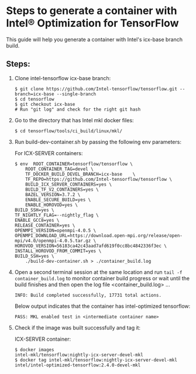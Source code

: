 # Steps to generate a container with Intel® Optimization for TensorFlow

This guide will help you generate a container with Intel's icx-base branch build.

## Steps:

1. Clone intel-tensorflow icx-base branch:

    ```
    $ git clone https://github.com/Intel-tensorflow/tensorflow.git --branch=icx-base --single-branch
    $ cd tensorflow
    $ git checkout icx-base
    # Run "git log" and check for the right git hash
    ```

2.  Go to the directory that has Intel mkl docker files:

    ```
    $ cd tensorflow/tools/ci_build/linux/mkl/
    ```

3.  Run build-dev-container.sh by passing the following env parameters:

    For ICX-SERVER containers:

    ```
    $ env  ROOT_CONTAINER=tensorflow/tensorflow \
    	ROOT_CONTAINER_TAG=devel \
    	TF_DOCKER_BUILD_DEVEL_BRANCH=icx-base	 \
    	TF_REPO=https://github.com/Intel-tensorflow/tensorflow \
    	BUILD_ICX_SERVER_CONTAINERS=yes \
    	BUILD_TF_V2_CONTAINERS=yes \    	
    	BAZEL_VERSION=3.7.2 \    	
    	ENABLE_SECURE_BUILD=yes \
        ENABLE_HOROVOD=yes \
	BUILD_SSH=yes \
	TF_NIGHTLY_FLAG=--nightly_flag \
	ENABLE_GCC8=yes \
	RELEASE_CONTAINER=yes \
	OPENMPI_VERSION=openmpi-4.0.5 \
	OPENMPI_DOWNLOAD_URL=https://download.open-mpi.org/release/open-mpi/v4.0/openmpi-4.0.5.tar.gz \
	HOROVOD_VERSION=56183ca42c43aad7afd619f0cc8bc4842336f3ec \
	INSTALL_HOROVOD_FROM_COMMIT=yes \
	BUILD_SSH=yes \
    	./build-dev-container.sh > ./container_build.log
    ```  

4.  Open a second terminal session at the same location and run `tail -f container_build.log` to monitor container build progress
    or wait until the build finishes and then open the log file <container_build.log> ...

    ```
	INFO: Build completed successfully, 17731 total actions.
    ```

    Below output indicates that the container has intel-optimized tensorflow:

    ```
    PASS: MKL enabled test in <intermediate container name>
    ```

5.  Check if the image was built successfully and tag it:

    ICX-SERVER container:

    ```
    $ docker images
	intel-mkl/tensorflow:nightly-icx-server-devel-mkl
    $ docker tag intel-mkl/tensorflow:nightly-icx-server-devel-mkl intel/intel-optimized-tensorflow:2.4.0-devel-mkl
    ```   
